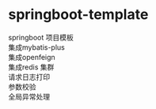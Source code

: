 # springboot-template  
springboot 项目模板  
集成mybatis-plus  
集成openfeign  
集成redis 集群  
请求日志打印  
参数校验  
全局异常处理  
